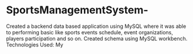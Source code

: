# SportsManagementSystem-
Created a backend data based application using MySQL where it was able to performing basic like sports events schedule, event organizations, players participation and so on. Created schema using MySQL workbench. Technologies Used: My

